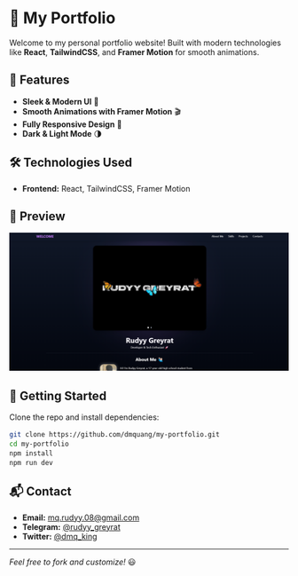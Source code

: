 # 🚀 My Portfolio

Welcome to my personal portfolio website! Built with modern technologies like **React**, **TailwindCSS**, and **Framer Motion** for smooth animations.

## 🌟 Features
- **Sleek & Modern UI** 🎨
- **Smooth Animations with Framer Motion** 🎬
- **Fully Responsive Design** 📱
- **Dark & Light Mode** 🌗

## 🛠️ Technologies Used
- **Frontend:** React, TailwindCSS, Framer Motion

## 📸 Preview
![Portfolio Screenshot](/public/screenshot.png)

## 🚀 Getting Started
Clone the repo and install dependencies:
```bash
git clone https://github.com/dmquang/my-portfolio.git
cd my-portfolio
npm install
npm run dev
```

## 📬 Contact
- **Email:** mq.rudyy.08@gmail.com
- **Telegram:** [@rudyy_greyrat](https://t.me/rudyy_greyrat)
- **Twitter:** [@dmq_king](https://x.com/dmq_king)

---
*Feel free to fork and customize!* 😃
